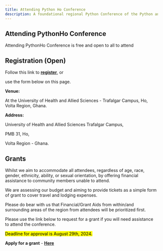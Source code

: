 ```yaml
---
title: Attending Python Ho Conference
description: A foundational regional Python Conference of the Python and developer community in Volta.
---
```


## Attending PythonHo Conference

Attending PythonHo Conference is free and open to all to attend

## Registration (Open)

Follow this link to <a href="https://ti.to/pythonho/2024" target="_blank">**register**</a>, or

use the form below on this page.

<html>
    <head>
    <script src="https://js.tito.io/v2" async></script>
  </head>
  <body>
    <tito-widget
      event="pythonho/2024"
    ></tito-widget>
  </body>
</html>

**Venue:**  

At the University of Health and Allied Sciences - Trafalgar Campus, Ho, Volta Region, Ghana.

**Address:**

University of Health and Allied Sciences Trafalgar Campus,

PMB 31, Ho,

Volta Region - Ghana.

## Grants

Whilst we aim to accommodate all attendees, regardless of age, race, gender, ethnicity, ability, or sexual orientation, by offering financial assistance to community members unable to attend.

We are assessing our budget and aiming to provide tickets as a simple form of grant to cover travel and lodging expenses.

Please do bear with us that Financial/Grant Aids from within/and surrounding areas of the region from attendees will be prioritized first.

Please use the link below to request for a grant if you will need assistance to attend the conference.

<mark>Deadline for approval is August 29th, 2024.</mark>

**Apply for a grant** - <a href="https://forms.gle/kuzwgmwCW2sVdLVh6" target="_blank">**Here**</a> 
